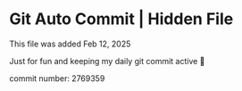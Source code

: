 # Git Auto Commit | Hidden File

This file was added Feb 12, 2025

Just for fun and keeping my daily git commit active 🤪

commit number: 2769359

